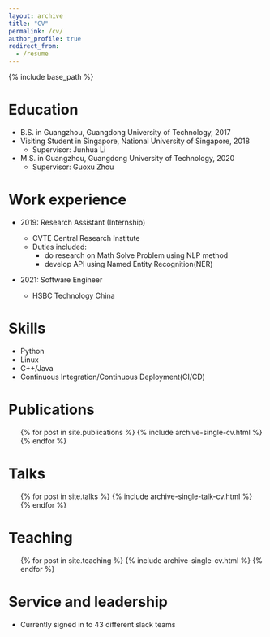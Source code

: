 ```yaml
---
layout: archive
title: "CV"
permalink: /cv/
author_profile: true
redirect_from:
  - /resume
---
```


{% include base_path %}

Education
======
* B.S. in Guangzhou, Guangdong University of Technology, 2017
* Visiting Student in Singapore, National University of Singapore, 2018
  * Supervisor: Junhua Li
* M.S. in Guangzhou, Guangdong University of Technology, 2020
  * Supervisor: Guoxu Zhou
<!-- * Ph.D in Version Control Theory, GitHub University, 2018 (expected) -->

Work experience
======
* 2019: Research Assistant (Internship)
  * CVTE Central Research Institute
  * Duties included: 
    * do research on Math Solve Problem using NLP method
    * develop API using Named Entity Recognition(NER)
  <!-- * Supervisor: Professor Git -->

* 2021: Software Engineer
  * HSBC Technology China
  <!-- * Duties included: Merging pull requests -->
  
Skills
======
* Python
* Linux
  <!-- * Sub-skill 2.1
  * Sub-skill 2.2
  * Sub-skill 2.3 -->
* C++/Java
* Continuous Integration/Continuous Deployment(CI/CD)

Publications
======
  <ul>{% for post in site.publications %}
    {% include archive-single-cv.html %}
  {% endfor %}</ul>
  
Talks
======
  <ul>{% for post in site.talks %}
    {% include archive-single-talk-cv.html %}
  {% endfor %}</ul>
  
Teaching
======
  <ul>{% for post in site.teaching %}
    {% include archive-single-cv.html %}
  {% endfor %}</ul>
  
Service and leadership
======
* Currently signed in to 43 different slack teams
